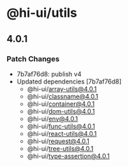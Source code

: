 # @hi-ui/utils

## 4.0.1

### Patch Changes

- 7b7af76d8: publish v4
- Updated dependencies [7b7af76d8]
  - @hi-ui/array-utils@4.0.1
  - @hi-ui/classname@4.0.1
  - @hi-ui/container@4.0.1
  - @hi-ui/dom-utils@4.0.1
  - @hi-ui/env@4.0.1
  - @hi-ui/func-utils@4.0.1
  - @hi-ui/react-utils@4.0.1
  - @hi-ui/request@4.0.1
  - @hi-ui/tree-utils@4.0.1
  - @hi-ui/type-assertion@4.0.1
